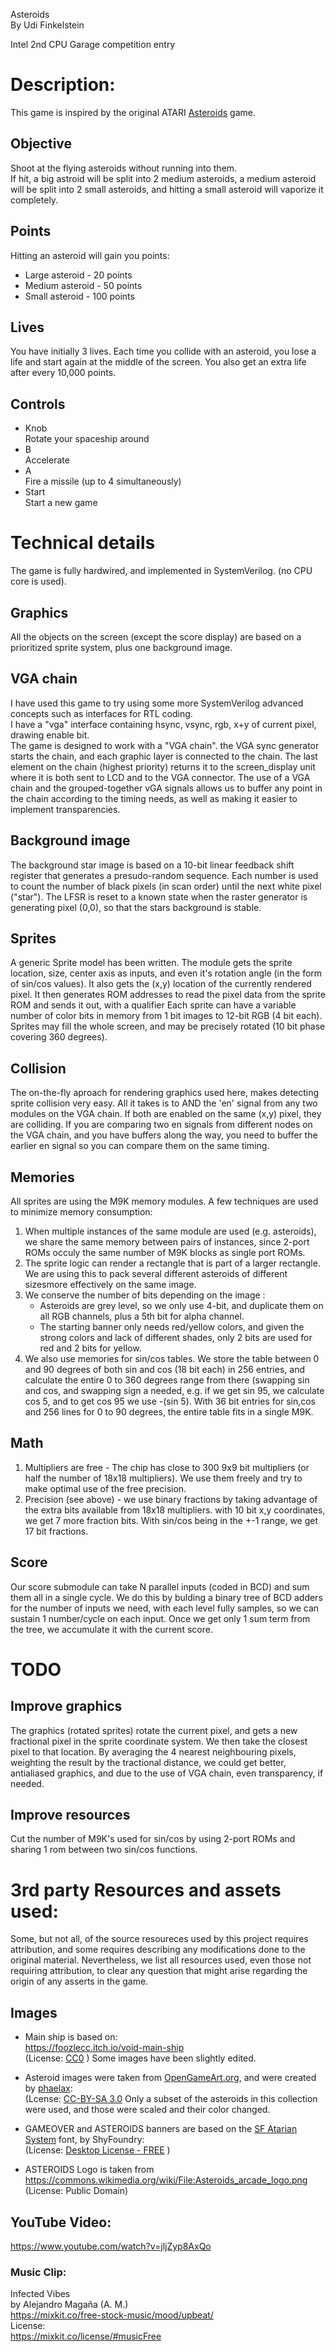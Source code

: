 Asteroids  
By Udi Finkelstein  

Intel 2nd CPU Garage competition entry

Description:
============

This game is inspired by the original ATARI [Asteroids](http://www.classicgaming.cc/classics/asteroids/play-guide) game.  

Objective
---------
Shoot at the flying asteroids without running into them.  
If hit, a big astroid will be split into 2 medium asteroids, a medium asteroid will be split into 2 small asteroids, and hitting a small asteroid will vaporize it completely.  

Points
------
Hitting an asteroid will gain you points:
* Large asteroid  -  20 points  
* Medium asteroid -  50 points  
* Small asteroid  - 100 points  

Lives
-----
You have initially 3 lives. Each time you collide with an asteroid, you lose a life and start again at the middle of the screen.
You also get an extra life after every 10,000 points.  

Controls
--------
* Knob  
Rotate your spaceship around
* B  
Accelerate
* A  
Fire a missile (up to 4 simultaneously)
* Start  
Start a new game  

Technical details
=================
The game is fully hardwired, and implemented in SystemVerilog. (no CPU core is used).

Graphics
--------
All the objects on the screen (except the score display) are based on a prioritized sprite system, plus one background image.  

## VGA chain
I have used this game to try using some more SystemVerilog advanced concepts such as interfaces for RTL coding.  
I have a "vga" interface containing hsync, vsync, rgb, x+y of current pixel, drawing enable bit.  
The game is designed to work with a "VGA chain". the VGA sync generator starts the chain, and each graphic layer is connected to the chain.
The last element on the chain (highest priority) returns it to the screen_display unit where it is both sent to LCD and to the VGA connector.
The use of a VGA chain and the grouped-together vGA signals allows us to buffer any point in the chain according to the timing needs, as well
as making it easier to implement transparencies.

## Background image
The background star image is based on a 10-bit linear feedback shift register that generates a presudo-random sequence. Each number is used to count the number of black pixels (in scan order) until the next white pixel ("star"). The LFSR is reset to a known state when the raster generator is generating pixel (0,0), so that the stars background is stable.  

## Sprites
A generic Sprite model has been written. The module gets the sprite location, size, center axis as inputs, and even it's rotation angle (in the form of sin/cos values). It also gets the (x,y) location of the currently rendered pixel. It then generates ROM addresses to read the pixel data from the sprite ROM and sends it out, with a qualifier 
Each sprite can have a variable number of color bits in memory from 1 bit images to 12-bit RGB (4 bit each).
Sprites may fill the whole screen, and may be precisely rotated (10 bit phase covering 360 degrees).

## Collision  
The on-the-fly aproach for rendering graphics used here, makes detecting sprite collision very easy. All it takes is to AND the 'en' signal from any two modules on the VGA chain.
If both are enabled on the same (x,y) pixel, they are colliding. If you are comparing two en signals from different nodes on the VGA chain, and you have buffers along the way,
you need to buffer the earlier en signal so you can compare them on the same timing.  

## Memories
All sprites are using the M9K memory modules. A few techniques are used to minimize memory consumption:
1. When multiple instances of the same module are used (e.g. asteroids), we share the same memory between pairs of instances, since 2-port ROMs occuly the same number of M9K blocks as single port ROMs.
2. The sprite logic can render a rectangle that is part of a larger rectangle. We are using this to pack several different asteroids of different sizesmore effectively on the same image.
3. We conserve the number of bits depending on the image :
   * Asteroids are grey level, so we only use 4-bit, and duplicate them on all RGB channels, plus a 5th bit for alpha channel.
   * The starting banner only needs red/yellow colors, and given the strong colors and lack of different shades, only 2 bits are used for red and 2 bits for yellow.
4. We also use memories for sin/cos tables. We store the table between 0 and 90 degrees of both sin and cos (18 bit each) in 256 entries, and calculate the entire 0 to 360 degrees range from there (swapping sin and cos, and swapping sign a needed, e.g. if we get sin 95, we calculate cos 5, and to get cos 95 we use -(sin 5). With 36 bit entries for sin,cos and 256 lines for 0 to 90 degrees, the entire table fits in a single M9K.
## Math
1. Multipliers are free - The chip has close to 300 9x9 bit multipliers (or half the number of 18x18 multipliers). We use them freely and try to make optimal use of the free precision.
2. Precision (see above) - we use binary fractions by taking advantage of the extra bits available from 18x18 multipliers. with 10 bit x,y coordinates, we get 7 more fraction bits. With sin/cos being in the +-1 range, we get 17 bit fractions.


## Score
Our score submodule can take N parallel inputs (coded in BCD) and sum them all in a single cycle. We do this by bulding a binary tree of BCD adders for the number of inputs we need,
with each level fully samples, so we can sustain 1 number/cycle on each input. Once we get only 1 sum term from the tree, we accumulate it with the current score.


TODO
====
## Improve graphics
The graphics (rotated sprites) rotate the current pixel, and gets a new fractional pixel in the sprite coordinate system. We then take the closest pixel to that location.
By averaging the 4 nearest neighbouring pixels, weighting the result by the tractional distance, we could get better, antialiased graphics, and due to the use of VGA chain,
even transparency, if needed.

## Improve resources
Cut the number of M9K's used for sin/cos by using 2-port ROMs and sharing 1 rom between two sin/cos functions.

3rd party Resources and assets used:  
====================================
Some, but not all, of the source resoureces used by this project requires attribution, and some requires describing any modifications done to the original material.
Nevertheless, we list all resources used, even those not requiring attribution, to clear any question that might arise regarding the origin of any asserts in the game.

## Images
* Main ship is based on:  
https://foozlecc.itch.io/void-main-ship  
(License: [CC0](https://creativecommons.org/share-your-work/public-domain/cc0/) )
Some images have been slightly edited.

* Asteroid images were taken from [OpenGameArt.org](https://opengameart.org/content/asteroids), and were created by [phaelax](https://opengameart.org/users/phaelax):  
(Lcense: [CC-BY-SA 3.0](https://creativecommons.org/licenses/by-sa/3.0/)
Only a subset of the asteroids in this collection were used, and those were scaled and their color changed.

* GAMEOVER and ASTEROIDS banners are based on the [SF Atarian System](https://shyfoundry.com/fonts/atarian-system) font, by ShyFoundry:  
(License: [Desktop License - FREE](https://shyfoundry.com/eula/desktop) )

* ASTEROIDS Logo is taken from https://commons.wikimedia.org/wiki/File:Asteroids_arcade_logo.png
(License: Public Domain)

## YouTube Video:  
https://www.youtube.com/watch?v=jljZyp8AxQo  

### Music Clip:  
Infected Vibes  
by Alejandro Magaña (A. M.)  
https://mixkit.co/free-stock-music/mood/upbeat/  
License:  
https://mixkit.co/license/#musicFree  
